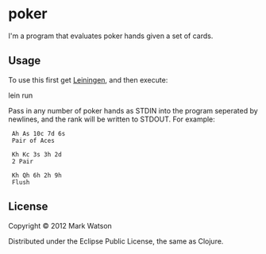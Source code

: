 # poker

I'm a program that evaluates poker hands given a set of cards.

## Usage

To use this first get [Leiningen](https://github.com/technomancy/leiningen), and then execute:

   lein run

Pass in any number of poker hands as STDIN into the program seperated by newlines, and the rank will be written to STDOUT. For example:

     Ah As 10c 7d 6s
     Pair of Aces

     Kh Kc 3s 3h 2d
     2 Pair

     Kh Qh 6h 2h 9h
     Flush

## License

Copyright © 2012 Mark Watson

Distributed under the Eclipse Public License, the same as Clojure.
